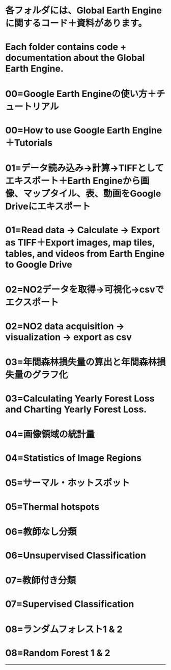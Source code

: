 # 各フォルダには、Global Earth Engineに関するコード＋資料があります。
# Each folder contains code + documentation about the Global Earth Engine.
# 00=Google Earth Engineの使い方＋チュートリアル
# 00=How to use Google Earth Engine＋Tutorials
# 01=データ読み込み→計算→TIFFとしてエキスポート＋Earth Engineから画像、マップタイル、表、動画をGoogle Driveにエキスポート
# 01=Read data → Calculate → Export as TIFF＋Export images, map tiles, tables, and videos from Earth Engine to Google Drive
# 02=NO2データを取得→可視化→csvでエクスポート
# 02=NO2 data acquisition → visualization → export as csv
# 03=年間森林損失量の算出と年間森林損失量のグラフ化
# 03=Calculating Yearly Forest Loss and Charting Yearly Forest Loss.
# 04=画像領域の統計量
# 04=Statistics of Image Regions
# 05=サーマル・ホットスポット
# 05=Thermal hotspots
# 06=教師なし分類
# 06=Unsupervised Classification
# 07=教師付き分類
# 07=Supervised Classification
# 08=ランダムフォレスト1 & 2
# 08=Random Forest 1 & 2
---
